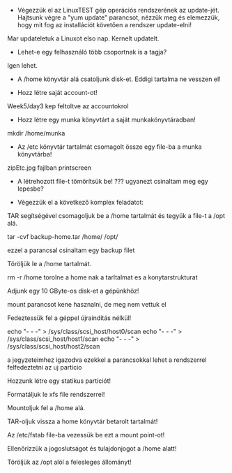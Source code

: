 - Végezzük el az LinuxTEST gép operációs rendszerének az update-jét. Hajtsunk végre a "yum update" parancsot, nézzük meg és elemezzük, hogy mit fog az installációt követően a rendszer update-elni!

Mar updateletuk a Linuxot elso nap. Kernelt updatelt.

- Lehet-e egy felhasználó több csoportnak is a tagja?

Igen lehet.

- A /home könyvtár alá csatoljunk disk-et. Eddigi tartalma ne vesszen el!


- Hozz létre saját account-ot!

Week5/day3 kep feltoltve az accountokrol

- Hozz létre egy munka könyvtárt a saját munkakönyvtáradban!

mkdir /home/munka

- Az /etc könyvtár tartalmát csomagolt össze egy file-ba a munka könyvtárba!

zipEtc.jpg fajlban printscreen

- A létrehozott file-t tömörítsük be!
??? ugyanezt csinaltam meg egy lepesbe?

- Végezzük el a következő komplex feladatot:


TAR segítségével csomagoljuk be a /home tartalmát és tegyük a file-t a /opt alá.

tar -cvf backup-home.tar /home/ /opt/

ezzel a parancsal csinaltam egy backup filet


Töröljük le a /home tartalmát.

rm -r /home torolne a home nak a tarltalmat es a konytarstrukturat

Adjunk egy 10 GByte-os disk-et a gépünkhöz!

mount parancsot kene hasznalni, de meg nem vettuk el

Fedeztessük fel a géppel újraindítás nélkül!

echo "- - -" > /sys/class/scsi_host/host0/scan
echo "- - -" > /sys/class/scsi_host/host1/scan
echo "- - -" > /sys/class/scsi_host/host2/scan

a jegyzeteimhez igazodva ezekkel a parancsokkal lehet a rendszerrel felfedeztetni az uj particio

Hozzunk létre egy statikus partíciót!

Formatáljuk le xfs file rendszerrel!

Mountoljuk fel a /home alá.

TAR-oljuk vissza a home könyvtár betarolt tartalmát!

Az /etc/fstab file-ba vezessük be ezt a mount point-ot!

Ellenőrizzük a jogoslutságot és tulajdonjogot a /home alatt!

Töröljük az /opt alól a felesleges állományt!